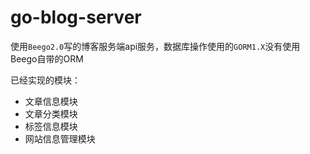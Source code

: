 # go-blog-server

使用`Beego2.0`写的博客服务端api服务，数据库操作使用的`GORM1.X`没有使用Beego自带的ORM

已经实现的模块：
- 文章信息模块
- 文章分类模块
- 标签信息模块
- 网站信息管理模块
